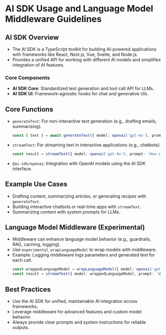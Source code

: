 # AI SDK Usage and Language Model Middleware Guidelines

## AI SDK Overview
- The AI SDK is a TypeScript toolkit for building AI-powered applications with frameworks like React, Next.js, Vue, Svelte, and Node.js.
- Provides a unified API for working with different AI models and simplifies integration of AI features.

### Core Components
- **AI SDK Core**: Standardized text generation and tool call API for LLMs.
- **AI SDK UI**: Framework-agnostic hooks for chat and generative UIs.

## Core Functions
- `generateText`: For non-interactive text generation (e.g., drafting emails, summarizing).
  ```typescript
  const { text } = await generateText({ model: openai('gpt-4o'), prompt: 'Write a recipe for vegetarian lasagna.' });
  ```
- `streamText`: For streaming text in interactive applications (e.g., chatbots).
  ```typescript
  const result = streamText({ model: openai('gpt-4o'), prompt: 'How can I improve my productivity?', onChunk: ({ chunk }) => { /* handle stream */ } });
  ```
- `@ai-sdk/openai`: Integration with OpenAI models using the AI SDK interface.

## Example Use Cases
- Drafting content, summarizing articles, or generating recipes with `generateText`.
- Building interactive chatbots or real-time apps with `streamText`.
- Summarizing content with system prompts for LLMs.

## Language Model Middleware (Experimental)
- Middleware can enhance language model behavior (e.g., guardrails, RAG, caching, logging).
- Use `experimental_wrapLanguageModel` to wrap models with middleware.
- Example: Logging middleware logs parameters and generated text for each call.
  ```typescript
  const wrappedLanguageModel = wrapLanguageModel({ model: openai('gpt-4o'), middleware: loggingMiddleware });
  const result = streamText({ model: wrappedLanguageModel, prompt: 'What cities are in the United States?' });
  ```

## Best Practices
- Use the AI SDK for unified, maintainable AI integration across frameworks.
- Leverage middleware for advanced features and custom model behavior.
- Always provide clear prompts and system instructions for reliable outputs.
